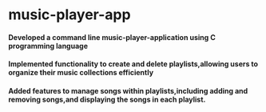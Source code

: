 # music-player-app
#### Developed a command line music-player-application using C programming language
#### Implemented functionality to create and delete playlists,allowing users to organize their music collections efficiently
#### Added features to manage songs within playlists,including adding and removing songs,and displaying the songs in each playlist.
